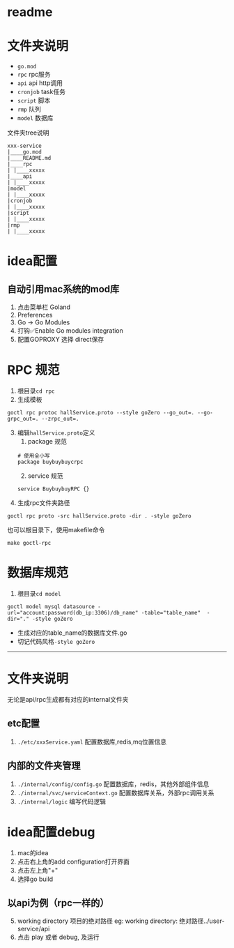 # readme
# 文件夹说明
+ `go.mod`
+ `rpc` rpc服务
+ `api` api http调用
+ `cronjob` task任务
+ `script` 脚本
+ `rmp` 队列
+ `model` 数据库

文件夹tree说明
```
xxx-service
|____go.mod
|____README.md
|____rpc
| |____xxxxx
|____api
| |____xxxxx
|model
| |____xxxxx
|cronjob
| |____xxxxx
|script
| |____xxxxx
|rmp
| |____xxxxx
```

# idea配置
## 自动引用mac系统的mod库
1. 点击菜单栏 Goland
2. Preferences
3. Go -> Go Modules
4. 打钩✅Enable Go modules integration
5. 配置GOPROXY 选择 direct保存


# RPC 规范
1. 根目录`cd rpc`
2. 生成模板
```
goctl rpc protoc hallService.proto --style goZero --go_out=. --go-grpc_out=. --zrpc_out=.
```
3. 编辑`hallService.proto`定义
    1. package 规范
    ```
    # 使用全小写
    package buybuybuycrpc
    ```
    2. service 规范
    ```
    service BuybuybuyRPC {}
    ```
4. 生成rpc文件夹路径
```
goctl rpc proto -src hallService.proto -dir . -style goZero
```
也可以根目录下，使用makefile命令
```
make goctl-rpc
```

# 数据库规范
1. 根目录`cd model`
```
goctl model mysql datasource -url="account:password(db_ip:3306)/db_name" -table="table_name"  -dir="." -style goZero 
```
+ 生成对应的table_name的数据库文件.go
+ 切记代码风格`-style goZero`

----

# 文件夹说明
无论是api/rpc生成都有对应的internal文件夹
## etc配置
1. `./etc/xxxService.yaml` 配置数据库,redis,mq位置信息
## 内部的文件夹管理
1. `./internal/config/config.go` 配置数据库，redis，其他外部组件信息
2. `./internal/svc/serviceContext.go` 配置数据库关系，外部rpc调用关系
3. `./internal/logic` 编写代码逻辑


# idea配置debug
1. mac的idea
2. 点击右上角的add configuration打开界面
3. 点击左上角"+"
4. 选择go build

## 以api为例（rpc一样的）

5. working directory 项目的绝对路径
   eg:
   working directory: 绝对路径../user-service/api
6. 点击 play 或者 debug, 及运行